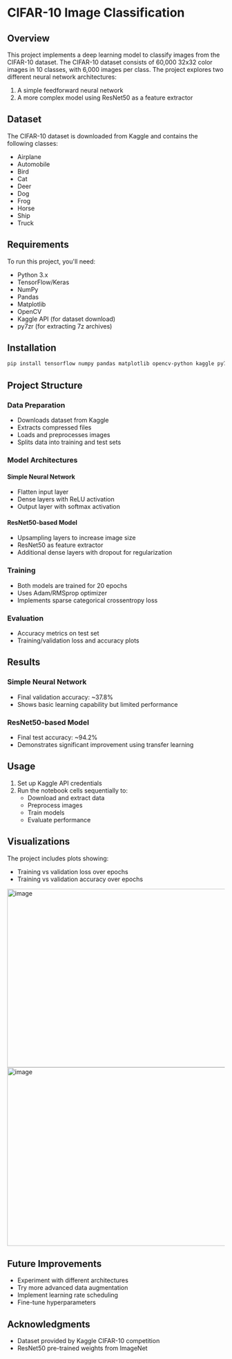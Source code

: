 # CIFAR-10 Image Classification

## Overview
This project implements a deep learning model to classify images from the CIFAR-10 dataset. The CIFAR-10 dataset consists of 60,000 32x32 color images in 10 classes, with 6,000 images per class. The project explores two different neural network architectures:
1. A simple feedforward neural network
2. A more complex model using ResNet50 as a feature extractor

## Dataset
The CIFAR-10 dataset is downloaded from Kaggle and contains the following classes:
- Airplane
- Automobile
- Bird
- Cat
- Deer
- Dog
- Frog
- Horse
- Ship
- Truck

## Requirements
To run this project, you'll need:
- Python 3.x
- TensorFlow/Keras
- NumPy
- Pandas
- Matplotlib
- OpenCV
- Kaggle API (for dataset download)
- py7zr (for extracting 7z archives)

## Installation
```bash
pip install tensorflow numpy pandas matplotlib opencv-python kaggle py7zr
```
## Project Structure

### Data Preparation
- Downloads dataset from Kaggle
- Extracts compressed files
- Loads and preprocesses images
- Splits data into training and test sets

### Model Architectures

#### Simple Neural Network
- Flatten input layer
- Dense layers with ReLU activation
- Output layer with softmax activation

#### ResNet50-based Model
- Upsampling layers to increase image size
- ResNet50 as feature extractor
- Additional dense layers with dropout for regularization

### Training
- Both models are trained for 20 epochs
- Uses Adam/RMSprop optimizer
- Implements sparse categorical crossentropy loss

### Evaluation
- Accuracy metrics on test set
- Training/validation loss and accuracy plots

## Results

### Simple Neural Network
- Final validation accuracy: ~37.8%
- Shows basic learning capability but limited performance

### ResNet50-based Model
- Final test accuracy: ~94.2%
- Demonstrates significant improvement using transfer learning

## Usage
1. Set up Kaggle API credentials
2. Run the notebook cells sequentially to:
   - Download and extract data
   - Preprocess images
   - Train models
   - Evaluate performance

## Visualizations
The project includes plots showing:
- Training vs validation loss over epochs
- Training vs validation accuracy over epochs
<img width="547" height="413" alt="image" src="https://github.com/user-attachments/assets/7e0b17ff-b6cc-4758-92e4-817dcd4e0b6a" />
<img width="547" height="413" alt="image" src="https://github.com/user-attachments/assets/0810e62c-6e25-414d-9934-d9721dc84e93" />



## Future Improvements
- Experiment with different architectures
- Try more advanced data augmentation
- Implement learning rate scheduling
- Fine-tune hyperparameters

## Acknowledgments
- Dataset provided by Kaggle CIFAR-10 competition
- ResNet50 pre-trained weights from ImageNet
